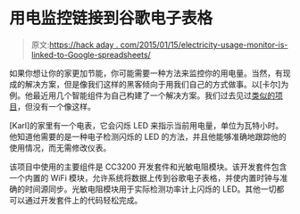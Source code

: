 # 用电监控链接到谷歌电子表格

> 原文:[https://hack aday . com/2015/01/15/electricity-usage-monitor-is-linked-to-Google-spreadsheets/](https://hackaday.com/2015/01/15/electricity-usage-monitor-is-linked-to-google-spreadsheets/)

如果你想让你的家更加节能，你可能需要一种方法来监控你的用电量。当然，有现成的解决方案，但是像我们这样的黑客倾向于用我们自己的方式做事。以[卡尔]为例。他最近用几个智能组件为自己构建了一个解决方案。我们过去见过[类似的项目](http://hackaday.com/2014/05/16/a-wifi-home-power-meter/ "DIY power meter")，但没有一个像这样。

[Karl]的家里有一个电表，它会闪烁 LED 来指示当前用电量，单位为瓦特小时。他知道他需要的是一种电子检测闪烁的 LED 的方法，并且他能够准确地跟踪他的使用情况，而无需修改仪表。

该项目中使用的主要组件是 CC3200 开发套件和光敏电阻模块。该开发套件包含一个内置的 WiFi 模块，允许系统将数据上传到谷歌电子表格，并使内置时钟与准确的时间源同步。光敏电阻模块用于实际检测功率计上闪烁的 LED。其他一切都可以通过开发套件上的代码轻松完成。